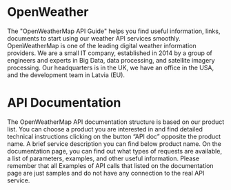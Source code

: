 # OpenWeather
The "OpenWeatherMap API Guide" helps you find useful information, links, documents to start using our weather API services smoothly.
OpenWeatherMap is one of the leading digital weather information providers. We are a small IT company, established in 2014 by a group of engineers and experts in Big Data, data processing, and satellite imagery processing. Our headquarters is in the UK, we have an office in the USA, and the development team in Latvia (EU).

# API Documentation

The OpenWeatherMap API documentation structure is based on our product list. You can choose a product you are interested in and find detailed technical instructions clicking on the button “API doc” opposite the product name.
A brief service description you can find below product name.
On the documentation page, you can find out what types of requests are available, a list of parameters, examples, and other useful information.
Please remember that all Examples of API calls that listed on the documentation page are just samples and do not have any connection to the real API service.
